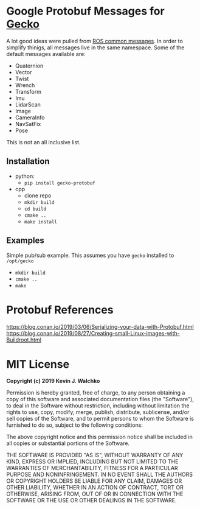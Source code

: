 # Google Protobuf Messages for [Gecko](https://github.com/gecko-robotics/gecko)

A lot good ideas were pulled from [ROS common messages](http://wiki.ros.org/common_msgs?distro=melodic). In order to simplify thinigs, all messages
live in the same namespace. Some of the default messages available are:

- Quaternion
- Vector
- Twist
- Wrench
- Transform
- Imu
- LidarScan
- Image
- CameraInfo
- NavSatFix
- Pose

This is not an all inclusive list.

## Installation

- python:
    - `pip install gecko-protobuf`
- cpp
    - clone repo
    - `mkdir build`
    - `cd build`
    - `cmake ..`
    - `make install`

## Examples

Simple pub/sub example. This assumes you have `gecko` installed to `/opt/gecko`

- `mkdir build`
- `cmake ..`
- `make`

# Protobuf References

https://blog.conan.io/2019/03/06/Serializing-your-data-with-Protobuf.html
https://blog.conan.io/2019/08/27/Creating-small-Linux-images-with-Buildroot.html

# MIT License

**Copyright (c) 2019 Kevin J. Walchko**

Permission is hereby granted, free of charge, to any person obtaining a copy of
this software and associated documentation files (the "Software"), to deal in
the Software without restriction, including without limitation the rights to
use, copy, modify, merge, publish, distribute, sublicense, and/or sell copies
of the Software, and to permit persons to whom the Software is furnished to do
so, subject to the following conditions:

The above copyright notice and this permission notice shall be included in all
copies or substantial portions of the Software.

THE SOFTWARE IS PROVIDED "AS IS", WITHOUT WARRANTY OF ANY KIND, EXPRESS OR
IMPLIED, INCLUDING BUT NOT LIMITED TO THE WARRANTIES OF MERCHANTABILITY, FITNESS
FOR A PARTICULAR PURPOSE AND NONINFRINGEMENT. IN NO EVENT SHALL THE AUTHORS OR
COPYRIGHT HOLDERS BE LIABLE FOR ANY CLAIM, DAMAGES OR OTHER LIABILITY, WHETHER
IN AN ACTION OF CONTRACT, TORT OR OTHERWISE, ARISING FROM, OUT OF OR IN
CONNECTION WITH THE SOFTWARE OR THE USE OR OTHER DEALINGS IN THE SOFTWARE.
